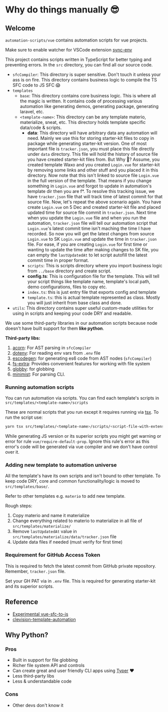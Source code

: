 # Why do things manually 😎

## Welcome

`automation-scripts/vue` contains automation scripts for vue projects.

Make sure to enable watcher for VSCode extension [sync-env](https://marketplace.visualstudio.com/items?itemName=dongido.sync-env)

This project contains scripts written in TypeScript for better typing and preventing errors. In the `src` directory, you can find all our source code.

- `sfcCompiler`: This directory is super sensitive. Don't touch it unless your ass is on fire. This directory contains business logic to compile the TS SFC code to JS SFC 😱
- `templates`
  - `base`: This directory contains core business logic. This is where all the magic is written. It contains code of processing various automation like generating demos, generating package, generating laravel, etc.
  - `<template-name>`: This directory can be any template materio, materialize, sneat, etc. This directory holds template specific data/code & scripts.
    - **data**: This directory will have arbitrary data any automation will need. Mainly we use this for storing starter-kit files to copy in package while generating starter-kit version. One of most important file is `tracker.json`, you must place this file directly under `data` directory. This file will hold the history of source file you have created starter-kit files from. But Why 🤔? Assume, you created template Waxo and you created `Login.vue` for starter-kit by removing some links and other stuff and you placed it in this directory. Now note that this isn't linked to source file `Login.vue` in the full version of the template. That means if you change something in `Login.vue` and forgot to update in automation's template dir then you are f*. To resolve this tracking issue, we have `tracker.json` file that will track time of latest commit for that source file. Now, let's repeat the above scenario again. You have create `Login.vue` on 5 Dec and created starter-kit file and placed updated time for source file commit in `tracker.json`. Next time when you update the `Login.vue` file and when you run the automation, `tracker.json` file will tell our automation script that `Login.vue`'s latest commit time isn't maching the time I have recorded. So now you will get the latest changes from source `Login.vue` to SK `Login.vue` and update the time in `tracker.json` file. For ease, if you are creating `Login.vue` for first time or wanting to update the time after making changes to SK file, you can empty the `lastUpdatedAt` to let script autofill the latest commit time in proper format.
    - `scripts`: This is scripts directory where you import business logic from `../base` directory and create script.
    - **config.ts**: This is configuration file for the template. This will tell your script things like template name, template's local path, demo configurations, files to copy etc.
    - `index.ts`: this is just entry file that exports config and template
    - `template.ts`: this is actual template represented as class. Mostly you will just inherit from base class and done.
- `utils`: This directory contains super useful custom-made utilities for using in scripts and keeping your code DRY and readable.

We use some third-party libraries in our automation scripts because node doesn't have built support for them **like python**.

**Third-party libs:**

1. [acorn](https://github.com/acornjs/acorn): For AST parsing in `sfcCompiler`
2. [dotenv](https://github.com/motdotla/dotenv): For reading env vars from `.env` file
3. [escodegen](https://github.com/estools/escodegen): for generating es6 code from AST nodes (`sfcCompiler`)
4. [fs-extra](https://github.com/jprichardson/node-fs-extra): Provides convenient features for working with file system
5. [globby](https://github.com/sindresorhus/globby): for globbing
6. [minimist](https://github.com/minimistjs/minimist): For parsing CLI.

### Running automation scripts

You can run automation via scripts. You can find each template's scripts in `src/templates/<template-name>/scripts`

These are normal scripts that you run except it requires running via [tsx](https://github.com/esbuild-kit/tsx). To run the script use:

```bash
yarn tsx src/templates/<template-name>/scripts/<script-file-with-extension> <params-if-any>
```

While generating JS version or its superior scripts you might get warning or error for rule `vue/require-default-prop`. Ignore this rule's error as this error's code will be generated via vue compiler and we don't have control over it.

### Adding new template to automation universe

All the template's have its own scripts and isn't bound to other template. To keep code DRY, core and common functionality/logic is moved to `src/templates/base/`.

Refer to other templates e.g. `materio` to add new template.

Rough steps:

1. Copy materio and name it materialize
2. Change everything related to materio to materialize in all file of `src/templates/materialize/`
3. Remove `lastUpdatedAt` value in `src/templates/materialize/data/tracker.json` file
4. Update data files if needed (must verify for first time)

### Requirement for GitHub Access Token

This is required to fetch the latest commit from GitHub private repository. Remember, `tracker.json` file.

Set your GH PAT via in `.env` file. This is required for generating starter-kit and its superior scripts.

## Reference

- [Experimental vue-sfc-to-js](https://github.com/jd-solanki/vue-sfc-to-js)
- [clevision-template-automation](https://github.com/jd-solanki/clevision-template-automation)

## Why Python?

### Pros

- Built in support for file globbing
- Richer file system API and controls
- Can create great and user friendly CLI apps using [Typer](https://typer.tiangolo.com/) ❤️
- Less third-party libs
- Less & understandable code

### Cons

- Other devs don't know it
